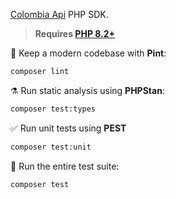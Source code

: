 [Colombia Api](https://github.com/Mteheran/api-colombia) PHP SDK.

> **Requires [PHP 8.2+](https://php.net/releases/)**


🧹 Keep a modern codebase with **Pint**:
```bash
composer lint
```

⚗️ Run static analysis using **PHPStan**:
```bash
composer test:types
```

✅ Run unit tests using **PEST**
```bash
composer test:unit
```

🚀 Run the entire test suite:
```bash
composer test
```
